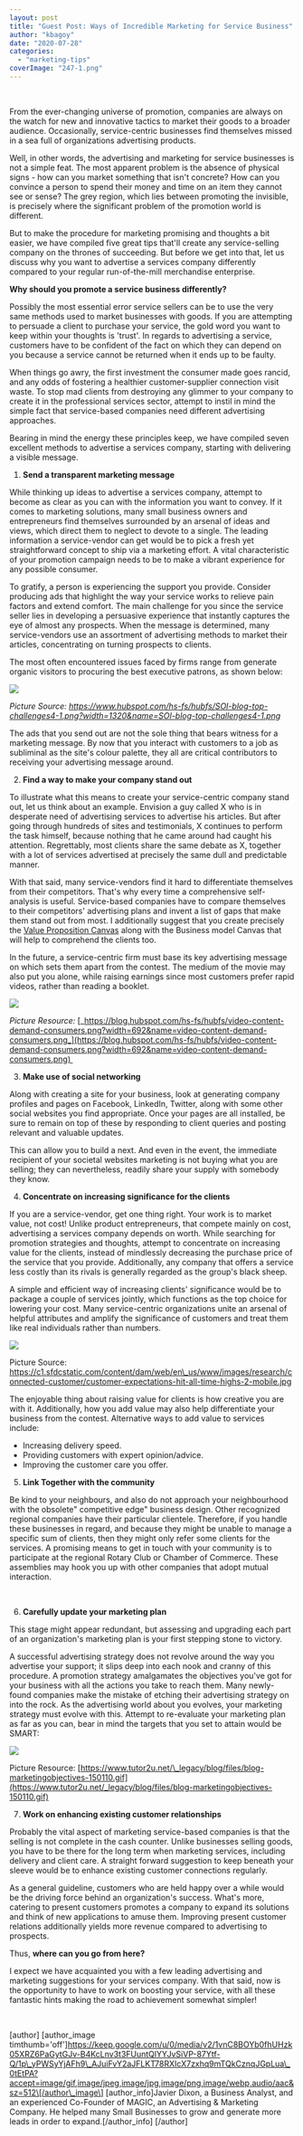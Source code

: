 ```yaml
---
layout: post
title: "Guest Post: Ways of Incredible Marketing for Service Business"
author: "kbagoy"
date: "2020-07-28"
categories: 
  - "marketing-tips"
coverImage: "247-1.png"
---
```


 

From the ever-changing universe of promotion, companies are always on the watch for new and innovative tactics to market their goods to a broader audience. Occasionally, service-centric businesses find themselves missed in a sea full of organizations advertising products.

Well, in other words, the advertising and marketing for service businesses is not a simple feat. The most apparent problem is the absence of physical signs - how can you market something that isn't concrete? How can you convince a person to spend their money and time on an item they cannot see or sense? The grey region, which lies between promoting the invisible, is precisely where the significant problem of the promotion world is different.

But to make the procedure for marketing promising and thoughts a bit easier, we have compiled five great tips that'll create any service-selling company on the thrones of succeeding. But before we get into that, let us discuss why you want to advertise a services company differently compared to your regular run-of-the-mill merchandise enterprise.

**Why should you promote a service business differently?**

Possibly the most essential error service sellers can be to use the very same methods used to market businesses with goods. If you are attempting to persuade a client to purchase your service, the gold word you want to keep within your thoughts is 'trust'. In regards to advertising a service, customers have to be confident of the fact on which they can depend on you because a service cannot be returned when it ends up to be faulty.

When things go awry, the first investment the consumer made goes rancid, and any odds of fostering a healthier customer-supplier connection visit waste. To stop mad clients from destroying any glimmer to your company to create it in the professional services sector, attempt to instil in mind the simple fact that service-based companies need different advertising approaches.

Bearing in mind the energy these principles keep, we have compiled seven excellent methods to advertise a services company, starting with delivering a visible message.

1. **Send a transparent marketing message**

While thinking up ideas to advertise a services company, attempt to become as clear as you can with the information you want to convey. If it comes to marketing solutions, many small business owners and entrepreneurs find themselves surrounded by an arsenal of ideas and views, which direct them to neglect to devote to a single. The leading information a service-vendor can get would be to pick a fresh yet straightforward concept to ship via a marketing effort. A vital characteristic of your promotion campaign needs to be to make a vibrant experience for any possible consumer.

To gratify, a person is experiencing the support you provide. Consider producing ads that highlight the way your service works to relieve pain factors and extend comfort. The main challenge for you since the service seller lies in developing a persuasive experience that instantly captures the eye of almost any prospects. When the message is determined, many service-vendors use an assortment of advertising methods to market their articles, concentrating on turning prospects to clients.

The most often encountered issues faced by firms range from generate organic visitors to procuring the best executive patrons, as shown below:

![](images/State-of-inbound.png)

_Picture Source: https://www.hubspot.com/hs-fs/hubfs/SOI-blog-top-challenges4-1.png?width=1320&name=SOI-blog-top-challenges4-1.png_

The ads that you send out are not the sole thing that bears witness for a marketing message. By now that you interact with customers to a job as subliminal as the site's colour palette, they all are critical contributors to receiving your advertising message around.

2. **Find a way to make your company stand out**

To illustrate what this means to create your service-centric company stand out, let us think about an example. Envision a guy called X who is in desperate need of advertising services to advertise his articles. But after going through hundreds of sites and testimonials, X continues to perform the task himself, because nothing that he came around had caught his attention. Regrettably, most clients share the same debate as X, together with a lot of services advertised at precisely the same dull and predictable manner.

With that said, many service-vendors find it hard to differentiate themselves from their competitors. That's why every time a comprehensive self-analysis is useful. Service-based companies have to compare themselves to their competitors' advertising plans and invent a list of gaps that make them stand out from most. I additionally suggest that you create precisely the [Value Proposition Canvas](https://www.alcorfund.com/insight/what-is-the-value-proposition-canvas/) along with the Business model Canvas that will help to comprehend the clients too. 

In the future, a service-centric firm must base its key advertising message on which sets them apart from the contest. The medium of the movie may also put you alone, while raising earnings since most customers prefer rapid videos, rather than reading a booklet.

![](images/Graph.png)

_Picture Resource:_ [_https://blog.hubspot.com/hs-fs/hubfs/video-content-demand-consumers.png?width=692&name=video-content-demand-consumers.png_](https://blog.hubspot.com/hs-fs/hubfs/video-content-demand-consumers.png?width=692&name=video-content-demand-consumers.png) 

3. **Make use of social networking**

Along with creating a site for your business, look at generating company profiles and pages on Facebook, LinkedIn, Twitter, along with some other social websites you find appropriate. Once your pages are all installed, be sure to remain on top of these by responding to client queries and posting relevant and valuable updates.

This can allow you to build a next. And even in the event, the immediate recipient of your societal websites marketing is not buying what you are selling; they can nevertheless, readily share your supply with somebody they know. 

4. **Concentrate on increasing significance for the clients**

If you are a service-vendor, get one thing right. Your work is to market value, not cost! Unlike product entrepreneurs, that compete mainly on cost, advertising a services company depends on worth. While searching for promotion strategies and thoughts, attempt to concentrate on increasing value for the clients, instead of mindlessly decreasing the purchase price of the service that you provide. Additionally, any company that offers a service less costly than its rivals is generally regarded as the group's black sheep.

A simple and efficient way of increasing clients' significance would be to package a couple of services jointly, which functions as the top choice for lowering your cost. Many service-centric organizations unite an arsenal of helpful attributes and amplify the significance of customers and treat them like real individuals rather than numbers.

![](images/84.jpg)

Picture Source: https://c1.sfdcstatic.com/content/dam/web/en\_us/www/images/research/connected-customer/customer-expectations-hit-all-time-highs-2-mobile.jpg

The enjoyable thing about raising value for clients is how creative you are with it. Additionally, how you add value may also help differentiate your business from the contest. Alternative ways to add value to services include:

- Increasing delivery speed.
- Providing customers with expert opinion/advice.
- Improving the customer care you offer.

5. **Link Together with the community**

Be kind to your neighbours, and also do not approach your neighbourhood with the obsolete" competitive edge" business design. Other recognized regional companies have their particular clientele. Therefore, if you handle these businesses in regard, and because they might be unable to manage a specific sum of clients, then they might only refer some clients for the services. A promising means to get in touch with your community is to participate at the regional Rotary Club or Chamber of Commerce. These assemblies may hook you up with other companies that adopt mutual interaction.

 

6. **Carefully update your marketing plan**

This stage might appear redundant, but assessing and upgrading each part of an organization's marketing plan is your first stepping stone to victory.

A successful advertising strategy does not revolve around the way you advertise your support; it slips deep into each nook and cranny of this procedure. A promotion strategy amalgamates the objectives you've got for your business with all the actions you take to reach them. Many newly-found companies make the mistake of etching their advertising strategy on into the rock. As the advertising world about you evolves, your marketing strategy must evolve with this. Attempt to re-evaluate your marketing plan as far as you can, bear in mind the targets that you set to attain would be SMART:

![](images/SMART.gif)

Picture Resource: [https://www.tutor2u.net/\_legacy/blog/files/blog-marketingobjectives-150110.gif](https://www.tutor2u.net/_legacy/blog/files/blog-marketingobjectives-150110.gif)

7. **Work on enhancing existing customer relationships**

Probably the vital aspect of marketing service-based companies is that the selling is not complete in the cash counter. Unlike businesses selling goods, you have to be there for the long term when marketing services, including delivery and client care. A straight forward suggestion to keep beneath your sleeve would be to enhance existing customer connections regularly.

As a general guideline, customers who are held happy over a while would be the driving force behind an organization's success. What's more, catering to present customers promotes a company to expand its solutions and think of new applications to amuse them. Improving present customer relations additionally yields more revenue compared to advertising to prospects.

Thus, **where can you go from here?**

I expect we have acquainted you with a few leading advertising and marketing suggestions for your services company. With that said, now is the opportunity to have to work on boosting your service, with all these fantastic hints making the road to achievement somewhat simpler!

 

\[author\] \[author\_image timthumb='off'\]https://keep.google.com/u/0/media/v2/1vnC8BOYb0fhUHzk05XRZ6PaGytGJv-B4KcLnv3t3FUuntQlYYJvSiVP-87Ytf-Q/1p\_yPWSyYjAFh9\_AJuiFvY2aJFLKT78RXIcX7zxhq9mTQkCznqJGpLua\_0tEtPA?accept=image/gif,image/jpeg,image/jpg,image/png,image/webp,audio/aac&sz=512\[/author\_image\] \[author\_info\]Javier Dixon, a Business Analyst, and an experienced Co-Founder of MAGIC, an Advertising & Marketing Company. He helped many Small Businesses to grow and generate more leads in order to expand.\[/author\_info\] \[/author\]
